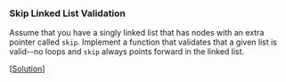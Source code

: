 ### Skip Linked List Validation

Assume that you have a singly linked list that has nodes with an extra pointer called `skip`. Implement a function that validates that a given list is valid--no loops and `skip` always points forward in the linked list.

\[[Solution](solution.cpp)\]
